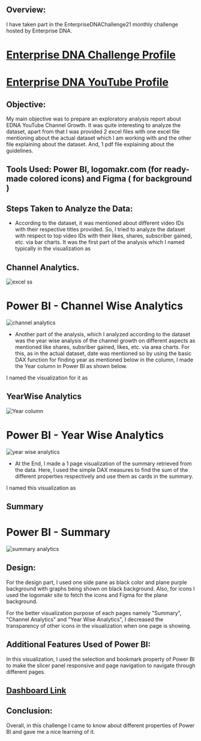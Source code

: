 ## Overview:
I have taken part in the EnterpriseDNAChallenge21 monthly challenge hosted by Enterprise DNA.
# [Enterprise DNA Challenge Profile](https://www.linkedin.com/groups/14069197/)
# [Enterprise DNA YouTube Profile](https://www.youtube.com/c/EnterpriseDNA)

## Objective:
My main objective was to prepare an exploratory analysis report about EDNA YouTube Channel Growth. It was quite interesting to analyze the dataset, apart from that I was provided 2 excel files with one excel file mentioning about the actual dataset which I am working with and the other file explaining about the dataset.
And, 1 pdf file explaining about the guidelines.

## Tools Used: Power BI, logomakr.com (for ready-made colored icons) and Figma ( for background )

## Steps Taken to Analyze the Data:
* According to the dataset, it was mentioned about different video IDs with their respective titles provided. So, I tried to analyze the dataset with respect to top video IDs with their likes, shares, subscriber gained, etc. via bar charts. It was the first part of the analysis which I named typically in the visualization as 
## Channel Analytics.
![excel ss](https://user-images.githubusercontent.com/72240938/180280072-5c368ebf-7163-4a6a-a515-a76b3d9ea440.jpg)
# Power BI - Channel Wise Analytics
![channel analytics](https://user-images.githubusercontent.com/72240938/180285563-b5031e3e-7308-47ef-acff-3da7d00dd84f.jpg)


* Another part of the analysis, which I analyzed according to the dataset was the year wise analysis of the channel growth on different aspects as mentioned like shares, subsriber gained, likes, etc. via area charts.
For this, as in the actual dataset, date was mentioned so by using the basic DAX function for finding year as mentioned below in the column, I made the Year column in Power BI as shown below.

I named the visualization for it as
## YearWise Analytics
![Year column ](https://user-images.githubusercontent.com/72240938/180282520-ffe97a29-d898-4a18-9ac3-7bac13bfe8b6.jpg)

# Power BI - Year Wise Analytics

![year wise analytics](https://user-images.githubusercontent.com/72240938/180285624-35fa0ec7-7b4a-4b8f-adcb-076854d6f616.jpg)



* At the End, I made a 1 page visualization of the summary retrieved from the data.
Here, I used the simple DAX measures to find the sum of the different properties respectively and use them as cards in the summary.

I named this visualization as 
## Summary


# Power BI - Summary


![summary analytics](https://user-images.githubusercontent.com/72240938/180285705-edccd182-4f1c-4bac-a15f-295965ff2fdc.jpg)


## Design:
For the design part, I used one side pane as black color and plane purple background with graphs being shown on black background.
Also, for icons I used the logomakr site to fetch the icons and Figma for the plane background.

For the better visualization purpose of each pages namely "Summary", "Channel Analytics" and "Year Wise Analytics", I decreased the transparency of other icons in the visualization when one page is showing.


## Additional Features Used of Power BI:

In this visualization, I used the selection and bookmark property of Power BI to make the slicer panel responsive and page navigation to navigate through different pages.

## [Dashboard Link](https://app.powerbi.com/view?r=eyJrIjoiN2ExMTBjZjQtYjFhMy00NGVmLWE2YTgtYmQwNjE3YThhZGMwIiwidCI6ImQ3MzA2Mjg2LTllYTUtNDUyNi05N2FjLTJmMzg2MzAwODY4MCJ9)

## Conclusion:

Overall, in this challenge I came to know about different properties of Power BI and gave me a nice learning of it.
















